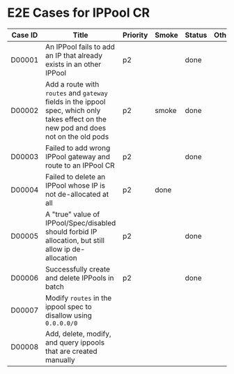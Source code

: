 # E2E Cases for IPPool CR

| Case ID | Title                                                        | Priority | Smoke | Status | Other |
| ------- | ------------------------------------------------------------ | -------- | ----- | ------ | ----- |
| D00001  | An IPPool fails to add an IP that already exists in an other IPPool | p2       |       | done   |       |
| D00002  | Add a route with `routes` and `gateway` fields in the ippool spec, which only takes effect on the new pod and does not on the old pods | p2       |  smoke  | done   |       |
| D00003  | Failed to add wrong IPPool gateway and route to an IPPool CR | p2       |       | done   |       |
| D00004  | Failed to delete an IPPool whose IP is not de-allocated at all | p2              | done   |       |
| D00005  | A "true" value of IPPool/Spec/disabled should forbid IP allocation, but still allow ip de-allocation | p2       |       | done   |       |
| D00006  | Successfully create and delete IPPools in batch              | p2       |       | done   |       |
| D00007  | Modify `routes` in the ippool spec to disallow using `0.0.0.0/0` |          |       |        |       |
| D00008  | Add, delete, modify, and query ippools that are created manually |          |       |        |       |
